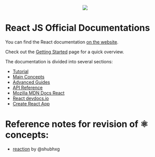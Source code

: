 <p align="center">
    <img src= "https://miro.medium.com/v2/resize:fit:828/format:webp/1*a-HMmQFQNC76zCZBZfFgJg.gif"/> 
</p>

# React JS Official Documentations

You can find the React documentation [on the website](https://react.dev/).  

Check out the [Getting Started](https://react.dev/learn) page for a quick overview.

The documentation is divided into several sections:

* [Tutorial](https://reactjs.org/tutorial/tutorial.html)
* [Main Concepts](https://reactjs.org/docs/hello-world.html)
* [Advanced Guides](https://reactjs.org/docs/jsx-in-depth.html)
* [API Reference](https://reactjs.org/docs/react-api.html)
* [Mozilla MDN Docs React](https://developer.mozilla.org/en-US/docs/Learn/Tools_and_testing/Client-side_JavaScript_frameworks/React_getting_started)
* [React devdocs.io](https://devdocs.io/react/)
* [ Create React App](https://create-react-app.dev/)

# Reference notes for revision of ⚛️ concepts:
* [reaction](https://github.com/shubhxg/reaction) by @shubhxg
  

  
